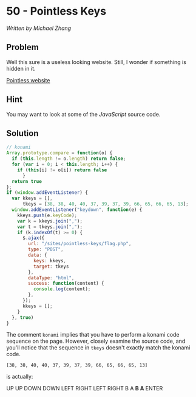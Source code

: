 # 50 - Pointless Keys

*Written by Michael Zhang*

## Problem

Well this sure is a useless looking website. Still, I wonder if something is hidden in it.

[Pointless website](http://www.easyctf.com/sites/pointless-keys/index.php)

## Hint

You may want to look at some of the *JavaScript* source code.

## Solution

```javascript
// konami
Array.prototype.compare = function(o) {
  if (this.length != o.length) return false;
  for (var i = 0; i < this.length; i++) {
    if (this[i] != o[i]) return false
      }
  return true
};
if (window.addEventListener) {
  var kkeys = [],
      tkeys = [38, 38, 40, 40, 37, 39, 37, 39, 66, 65, 66, 65, 13];
  window.addEventListener("keydown", function(e) {
    kkeys.push(e.keyCode);
    var k = kkeys.join(",");
    var t = tkeys.join(",");
    if (k.indexOf(t) >= 0) {
      $.ajax({
        url: "/sites/pointless-keys/flag.php",
        type: "POST",
        data: {
          keys: kkeys,
          target: tkeys
        },
        dataType: "html",
        success: function(content) {
          console.log(content);
        },
      });
      kkeys = [];
    }
  }, true)
}
```

The comment `konami` implies that you have to perform a konami code sequence on the page. However, closely examine the source code, and you'll notice that the sequence in `tkeys` doesn't exactly match the konami code.

```
[38, 38, 40, 40, 37, 39, 37, 39, 66, 65, 66, 65, 13]
```

is actually:

UP UP DOWN DOWN LEFT RIGHT LEFT RIGHT B A **B A** ENTER










